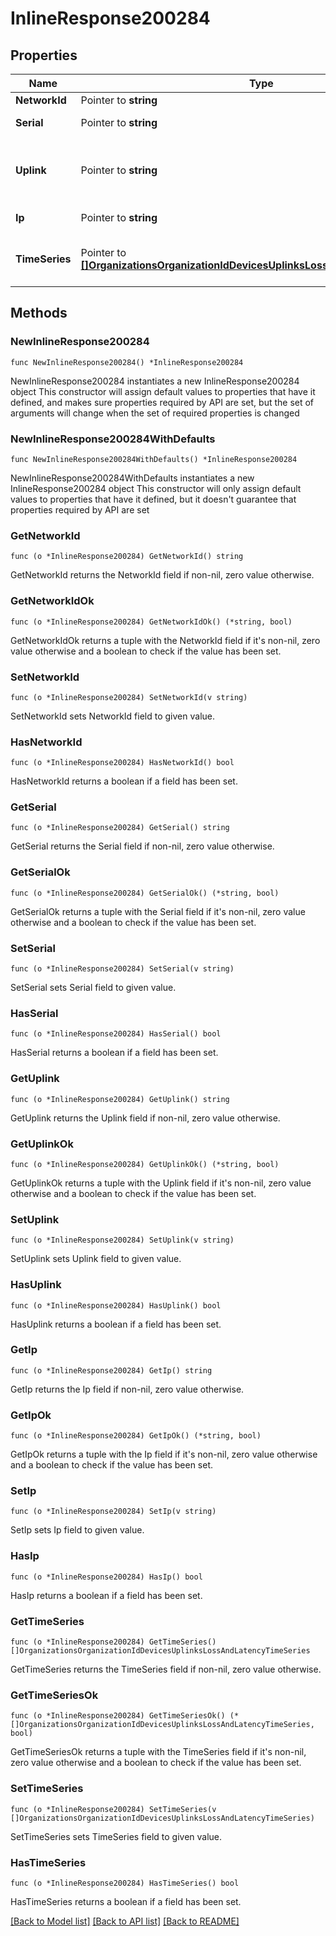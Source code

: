 # InlineResponse200284

## Properties

Name | Type | Description | Notes
------------ | ------------- | ------------- | -------------
**NetworkId** | Pointer to **string** | Network ID | [optional] 
**Serial** | Pointer to **string** | Serial of MX device | [optional] 
**Uplink** | Pointer to **string** | Uplink interface (wan1, wan2, or cellular) | [optional] 
**Ip** | Pointer to **string** | IP address of uplink | [optional] 
**TimeSeries** | Pointer to [**[]OrganizationsOrganizationIdDevicesUplinksLossAndLatencyTimeSeries**](OrganizationsOrganizationIdDevicesUplinksLossAndLatencyTimeSeries.md) | Loss and latency timeseries data | [optional] 

## Methods

### NewInlineResponse200284

`func NewInlineResponse200284() *InlineResponse200284`

NewInlineResponse200284 instantiates a new InlineResponse200284 object
This constructor will assign default values to properties that have it defined,
and makes sure properties required by API are set, but the set of arguments
will change when the set of required properties is changed

### NewInlineResponse200284WithDefaults

`func NewInlineResponse200284WithDefaults() *InlineResponse200284`

NewInlineResponse200284WithDefaults instantiates a new InlineResponse200284 object
This constructor will only assign default values to properties that have it defined,
but it doesn't guarantee that properties required by API are set

### GetNetworkId

`func (o *InlineResponse200284) GetNetworkId() string`

GetNetworkId returns the NetworkId field if non-nil, zero value otherwise.

### GetNetworkIdOk

`func (o *InlineResponse200284) GetNetworkIdOk() (*string, bool)`

GetNetworkIdOk returns a tuple with the NetworkId field if it's non-nil, zero value otherwise
and a boolean to check if the value has been set.

### SetNetworkId

`func (o *InlineResponse200284) SetNetworkId(v string)`

SetNetworkId sets NetworkId field to given value.

### HasNetworkId

`func (o *InlineResponse200284) HasNetworkId() bool`

HasNetworkId returns a boolean if a field has been set.

### GetSerial

`func (o *InlineResponse200284) GetSerial() string`

GetSerial returns the Serial field if non-nil, zero value otherwise.

### GetSerialOk

`func (o *InlineResponse200284) GetSerialOk() (*string, bool)`

GetSerialOk returns a tuple with the Serial field if it's non-nil, zero value otherwise
and a boolean to check if the value has been set.

### SetSerial

`func (o *InlineResponse200284) SetSerial(v string)`

SetSerial sets Serial field to given value.

### HasSerial

`func (o *InlineResponse200284) HasSerial() bool`

HasSerial returns a boolean if a field has been set.

### GetUplink

`func (o *InlineResponse200284) GetUplink() string`

GetUplink returns the Uplink field if non-nil, zero value otherwise.

### GetUplinkOk

`func (o *InlineResponse200284) GetUplinkOk() (*string, bool)`

GetUplinkOk returns a tuple with the Uplink field if it's non-nil, zero value otherwise
and a boolean to check if the value has been set.

### SetUplink

`func (o *InlineResponse200284) SetUplink(v string)`

SetUplink sets Uplink field to given value.

### HasUplink

`func (o *InlineResponse200284) HasUplink() bool`

HasUplink returns a boolean if a field has been set.

### GetIp

`func (o *InlineResponse200284) GetIp() string`

GetIp returns the Ip field if non-nil, zero value otherwise.

### GetIpOk

`func (o *InlineResponse200284) GetIpOk() (*string, bool)`

GetIpOk returns a tuple with the Ip field if it's non-nil, zero value otherwise
and a boolean to check if the value has been set.

### SetIp

`func (o *InlineResponse200284) SetIp(v string)`

SetIp sets Ip field to given value.

### HasIp

`func (o *InlineResponse200284) HasIp() bool`

HasIp returns a boolean if a field has been set.

### GetTimeSeries

`func (o *InlineResponse200284) GetTimeSeries() []OrganizationsOrganizationIdDevicesUplinksLossAndLatencyTimeSeries`

GetTimeSeries returns the TimeSeries field if non-nil, zero value otherwise.

### GetTimeSeriesOk

`func (o *InlineResponse200284) GetTimeSeriesOk() (*[]OrganizationsOrganizationIdDevicesUplinksLossAndLatencyTimeSeries, bool)`

GetTimeSeriesOk returns a tuple with the TimeSeries field if it's non-nil, zero value otherwise
and a boolean to check if the value has been set.

### SetTimeSeries

`func (o *InlineResponse200284) SetTimeSeries(v []OrganizationsOrganizationIdDevicesUplinksLossAndLatencyTimeSeries)`

SetTimeSeries sets TimeSeries field to given value.

### HasTimeSeries

`func (o *InlineResponse200284) HasTimeSeries() bool`

HasTimeSeries returns a boolean if a field has been set.


[[Back to Model list]](../README.md#documentation-for-models) [[Back to API list]](../README.md#documentation-for-api-endpoints) [[Back to README]](../README.md)


